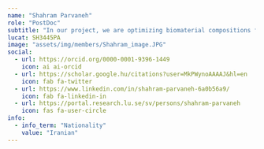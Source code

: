 ```yaml
---
name: "Shahram Parvaneh"
role: "PostDoc"
subtitle: "In our project, we are optimizing biomaterial compositions for the bioengineering of 3D tissue models, organoids, and cancer models. We are developing microcarriers to enhance surface attachment in bioreactors, facilitating MSC culture for ATMPs and improving yields in cell and gene therapy processes."
lucat: SH3445PA
image: "assets/img/members/Shahram_image.JPG"
social:
  - url: https://orcid.org/0000-0001-9396-1449
    icon: ai ai-orcid
  - url: https://scholar.google.hu/citations?user=MkPWynoAAAAJ&hl=en
    icon: fab fa-twitter
  - url: https://www.linkedin.com/in/shahram-parvaneh-6a0b56a9/
    icon: fab fa-linkedin-in
  - url: https://portal.research.lu.se/sv/persons/shahram-parvaneh
    icon: fas fa-user-circle
info:
  - info_term: "Nationality"
    value: "Iranian"
---
```


